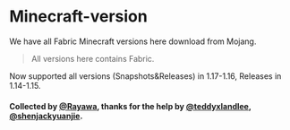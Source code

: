 # Minecraft-version
We have all Fabric Minecraft versions here download from Mojang.
> All versions here contains Fabric.

Now supported all versions (Snapshots&Releases) in 1.17-1.16, Releases in 1.14-1.15.

#### Collected by [@Rayawa](https://github.com/Rayawa), thanks for the help by [@teddyxlandlee](https://github.com/teddyxlandlee), [@shenjackyuanjie](https://github.com/shenjackyuanjie).
